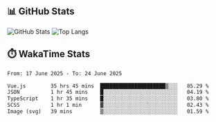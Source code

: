 ## 📊 GitHub Stats
![GitHub Stats](https://github-readme-stats.vercel.app/api?username=fe-brweb&show_icons=true&theme=shades-of-purple)
![Top Langs](https://github-readme-stats.vercel.app/api/top-langs/?username=fe-brweb&layout=compact&theme=shades-of-purple)

## ⏱️ WakaTime Stats
<!--START_SECTION:waka-->

```txt
From: 17 June 2025 - To: 24 June 2025

Vue.js        35 hrs 45 mins  █████████████████████▒░░░   85.29 %
JSON          1 hr 45 mins    █░░░░░░░░░░░░░░░░░░░░░░░░   04.19 %
TypeScript    1 hr 35 mins    █░░░░░░░░░░░░░░░░░░░░░░░░   03.80 %
SCSS          1 hr 1 min      ▓░░░░░░░░░░░░░░░░░░░░░░░░   02.43 %
Image (svg)   39 mins         ▒░░░░░░░░░░░░░░░░░░░░░░░░   01.59 %
```

<!--END_SECTION:waka-->
